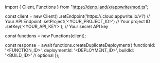 import { Client, Functions } from "https://deno.land/x/appwrite/mod.ts";

const client = new Client()
    .setEndpoint('https://<REGION>.cloud.appwrite.io/v1') // Your API Endpoint
    .setProject('<YOUR_PROJECT_ID>') // Your project ID
    .setKey('<YOUR_API_KEY>'); // Your secret API key

const functions = new Functions(client);

const response = await functions.createDuplicateDeployment({
    functionId: '<FUNCTION_ID>',
    deploymentId: '<DEPLOYMENT_ID>',
    buildId: '<BUILD_ID>' // optional
});
